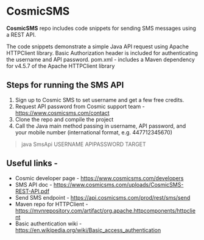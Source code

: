 # CosmicSMS
**CosmicSMS** repo includes code snippets for sending SMS messages using a REST API.

The code snippets demonstrate a simple Java API request using Apache HTTPClient library.
Basic Authorization header is included for authenticating the username and API password.
pom.xml - includes a Maven dependency for v4.5.7 of the Apache HTTPClient library

## Steps for running the SMS API
1. Sign up to Cosmic SMS to set username and get a few free credits.
2. Request API password from Cosmic support team - https://www.cosmicsms.com/contact
3. Clone the repo and compile the project
4. Call the Java main method passing in username, API password, and your mobile number (international format, e.g. 447712345670)

> java SmsApi USERNAME APIPASSWORD TARGET

## Useful links -
- Cosmic developer page - https://www.cosmicsms.com/developers
- SMS API doc - https://www.cosmicsms.com/uploads/CosmicSMS-REST-API.pdf
- Send SMS endpoint - https://api.cosmicsms.com/prod/rest/sms/send
- Maven repo for HTTPClient - https://mvnrepository.com/artifact/org.apache.httpcomponents/httpclient
- Basic authentication wiki - https://en.wikipedia.org/wiki/Basic_access_authentication




